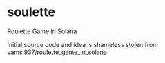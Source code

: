 # soulette

Roulette Game in Solana

Initial source code and idea is shameless stolen from [vamsi937/roulette_game_in_solana](https://github.com/vamsi937/roulette_game_in_solana)
